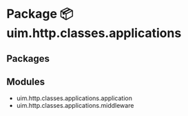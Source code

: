 # Package 📦 uim.http.classes.applications

## Packages

## Modules

* uim.http.classes.applications.application
* uim.http.classes.applications.middleware
